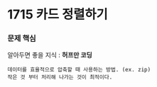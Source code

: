 # 1715 카드 정렬하기

### 문제 핵심

알아두면 좋을 지식 : **허프만 코딩**
```
데이터를 효율적으로 압축할 때 사용하는 방법. (ex. zip)
작은 것 부터 처리해 나가는 것이 최적이다.
```